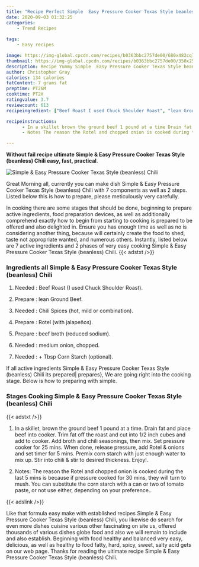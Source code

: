 ```yaml
---
title: "Recipe Perfect Simple  Easy Pressure Cooker Texas Style beanless Chili"
date: 2020-09-03 01:32:25
categories:
    - Trend Recipes
    
tags:
    - Easy recipes

image: https://img-global.cpcdn.com/recipes/b0363bbc2757de00/680x482cq70/simple-easy-pressure-cooker-texas-style-beanless-chili-recipe-main-photo.jpg
thumbnail: https://img-global.cpcdn.com/recipes/b0363bbc2757de00/350x250cq70/simple-easy-pressure-cooker-texas-style-beanless-chili-recipe-main-photo.jpg
description: Recipe Yummy Simple  Easy Pressure Cooker Texas Style beanless Chili with 7 ingredients and 2 stages of easy cooking.
author: Christopher Gray
calories: 134 calories
fatContent: 7 grams fat
preptime: PT26M
cooktime: PT2H
ratingvalue: 3.7
reviewcount: 613
recipeingredient: ["Beef Roast I used Chuck Shoulder Roast", "lean Ground Beef", "Chili Spices hot mild or combination", "Rotel with jalapeos", "beef broth reduced sodium", "medium onion chopped", " Tbsp Corn Starch optional"]

recipeinstructions: 
      - In a skillet brown the ground beef 1 pound at a time Drain fat and place beef into cooker Trim fat off the roast and cut into 12 inch cubes and add to cooker Add broth and chili seasonings then mix Set pressure cooker for 25 mins When done release pressure add Rotel  onions and set timer for 5 mins Premix corn starch with just enough water to mix up Stir into chili  stir to desired thickness Enjoy 
      - Notes The reason the Rotel and chopped onion is cooked during the last 5 mins is because if pressure cooked for 30 mins they will turn to mush You can substitute the corn starch with a can or two of tomato paste or not use either depending on your preference

---
```




**Without fail recipe ultimate Simple &amp; Easy Pressure Cooker Texas Style (beanless) Chili easy, fast, practical**. 


![Simple &amp; Easy Pressure Cooker Texas Style (beanless) Chili](https://img-global.cpcdn.com/recipes/b0363bbc2757de00/680x482cq70/simple-easy-pressure-cooker-texas-style-beanless-chili-recipe-main-photo.jpg "Simple &amp; Easy Pressure Cooker Texas Style (beanless) Chili")




Great Morning all, currently you can make dish Simple &amp; Easy Pressure Cooker Texas Style (beanless) Chili with 7 components as well as 2 steps. Listed below this is how to prepare, please meticulously very carefully.

In cooking there are some stages that should be done, beginning to prepare active ingredients, food preparation devices, as well as additionally comprehend exactly how to begin from starting to cooking is prepared to be offered and also delighted in. Ensure you has enough time as well as no is considering another thing, because will certainly create the food to shed, taste not appropriate wanted, and numerous others. Instantly, listed below are 7 active ingredients and 2 phases of very easy cooking Simple &amp; Easy Pressure Cooker Texas Style (beanless) Chili.
{{< adstxt />}}

### Ingredients all Simple &amp; Easy Pressure Cooker Texas Style (beanless) Chili


1. Needed  : Beef Roast (I used Chuck Shoulder Roast).

1. Prepare  : lean Ground Beef.

1. Needed  : Chili Spices (hot, mild or combination).

1. Prepare  : Rotel (with jalapeños).

1. Prepare  : beef broth (reduced sodium).

1. Needed  : medium onion, chopped.

1. Needed  : + Tbsp Corn Starch (optional).



If all active ingredients Simple &amp; Easy Pressure Cooker Texas Style (beanless) Chili its prepared| prepares}, We are going right into the cooking stage. Below is how to preparing with simple.

### Stages Cooking Simple &amp; Easy Pressure Cooker Texas Style (beanless) Chili

{{< adstxt />}}


1. In a skillet, brown the ground beef 1 pound at a time. Drain fat and place beef into cooker. Trim fat off the roast and cut into 1/2 inch cubes and add to cooker. Add broth and chili seasonings, then mix. Set pressure cooker for 25 mins. When done, release pressure, add Rotel &amp; onions and set timer for 5 mins. Premix corn starch with just enough water to mix up. Stir into chili &amp; stir to desired thickness. Enjoy!.



1. Notes: The reason the Rotel and chopped onion is cooked during the last 5 mins is because if pressure cooked for 30 mins, they will turn to mush. You can substitute the corn starch with a can or two of tomato paste, or not use either, depending on your preference..





{{< adslink />}}

Like that formula easy make with established recipes Simple &amp; Easy Pressure Cooker Texas Style (beanless) Chili, you likewise do search for even more dishes cuisine various other fascinating on site us, offered thousands of various dishes globe food and also we will remain to include and also establish. Beginning with food healthy and balanced very easy, delicious, as well as healthy to food fatty, hard, spicy, sweet, salty acid gets on our web page. Thanks for reading the ultimate recipe Simple &amp; Easy Pressure Cooker Texas Style (beanless) Chili.
